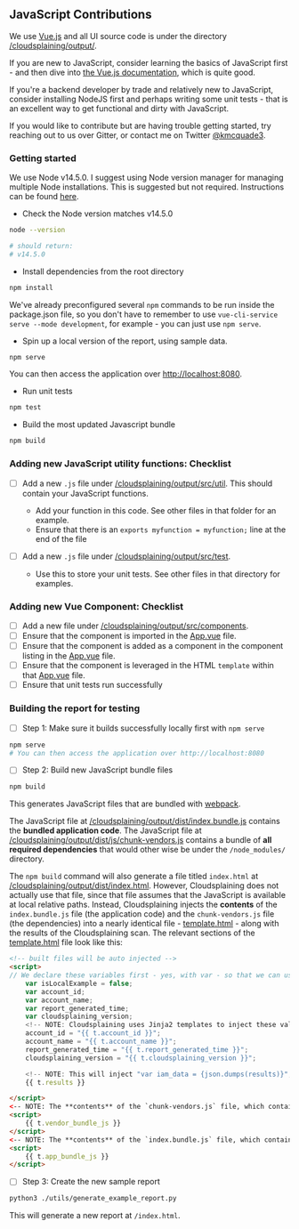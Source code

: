 ## JavaScript Contributions

We use [Vue.js](https://vuejs.org/) and all UI source code is under the directory [/cloudsplaining/output/](/cloudsplaining/output/).

If you are new to JavaScript, consider learning the basics of JavaScript first - and then dive into [the Vue.js documentation](https://vuejs.org/v2/guide/), which is quite good.

If you're a backend developer by trade and relatively new to JavaScript, consider installing NodeJS first and perhaps writing some unit tests - that is an excellent way to get functional and dirty with JavaScript.

If you would like to contribute but are having trouble getting started, try reaching out to us over Gitter, or contact me on Twitter [@kmcquade3](https://twitter.com/kmcquade3).

### Getting started

We use Node v14.5.0. I suggest using Node version manager for managing multiple Node installations. This is suggested but not required. Instructions can be found [here](https://medium.com/@jamesauble/install-nvm-on-mac-with-brew-adb921fb92cc).

* Check the Node version matches v14.5.0

```bash
node --version

# should return:
# v14.5.0
```

* Install dependencies from the root directory

```bash
npm install
```

We've already preconfigured several `npm` commands to be run inside the package.json file, so you don't have to remember to use `vue-cli-service serve --mode development`, for example - you can just use `npm serve`.


* Spin up a local version of the report, using sample data.
  
```bash
npm serve
```

You can then access the application over [http://localhost:8080](http://localhost:8080).

* Run unit tests

```bash
npm test
```

* Build the most updated Javascript bundle

```bash
npm build
```

### Adding new JavaScript utility functions: Checklist

- [ ] Add a new `.js` file under [/cloudsplaining/output/src/util](/cloudsplaining/output/src/util/). This should contain your JavaScript functions.
   * Add your function in this code. See other files in that folder for an example.
   * Ensure that there is an `exports myfunction = myfunction;` line at the end of the file 
  
- [ ] Add a new `.js` file under [/cloudsplaining/output/src/test](/cloudsplaining/output/src/test/). 
   * Use this to store your unit tests. See other files in that directory for examples.
 
### Adding new Vue Component: Checklist

- [ ] Add a new file under [/cloudsplaining/output/src/components](/cloudsplaining/output/src/components/).
- [ ] Ensure that the component is imported in the [App.vue](/cloudsplaining/output/src/App.vue) file.
- [ ] Ensure that the component is added as a component in the component listing in the [App.vue](/cloudsplaining/output/src/App.vue) file.
- [ ] Ensure that the component is leveraged in the HTML `template` within that [App.vue](/cloudsplaining/output/src/App.vue) file.
- [ ] Ensure that unit tests run successfully

### Building the report for testing

- [ ] Step 1: Make sure it builds successfully locally first with `npm serve` 

```bash
npm serve
# You can then access the application over http://localhost:8080
``` 

- [ ] Step 2: Build new JavaScript bundle files

```bash
npm build
```

This generates JavaScript files that are bundled with [webpack](https://cli.vuejs.org/guide/webpack.html). 

The JavaScript file at [/cloudsplaining/output/dist/index.bundle.js](/cloudsplaining/output/dist/index.bundle.js) contains the **bundled application code**. The JavaScript file at [/cloudsplaining/output/dist/js/chunk-vendors.js](/cloudsplaining/output/dist/js/chunk-vendors.js) contains a bundle of  **all required dependencies** that would other wise be under the `/node_modules/` directory.

The `npm build` command will also generate a file titled `index.html` at  [/cloudsplaining/output/dist/index.html](/cloudsplaining/output/dist/index.html). However, Cloudsplaining does not actually use that file, since that file assumes that the JavaScript is available at local relative paths. Instead, Cloudsplaining injects the **contents** of the `index.bundle.js` file (the application code) and the `chunk-vendors.js` file (the dependencies) into a nearly identical file - [template.html](/cloudsplaining/output/template.html) - along with the results of the Cloudsplaining scan. The relevant sections of the [template.html](/cloudsplaining/output/template.html) file look like this:

```html
<!-- built files will be auto injected -->
<script>
// We declare these variables first - yes, with var - so that we can use Global Variables to our advantage. The application code knows that when `isLocalExample` is set to true, that it should use the sample results data as the IAM data to use for the report. When isLocalExample is set to false (which is always the case when this template.html file is used), it will use the IAM data that is injected inline later in this file.  
    var isLocalExample = false;
    var account_id;
    var account_name;
    var report_generated_time;
    var cloudsplaining_version;
    <!-- NOTE: Cloudsplaining uses Jinja2 templates to inject these values that are supplied at `cloudsplaining scan` time -->
    account_id = "{{ t.account_id }}";
    account_name = "{{ t.account_name }}";
    report_generated_time = "{{ t.report_generated_time }}";
    cloudsplaining_version = "{{ t.cloudsplaining_version }}";

    <!-- NOTE: This will inject "var iam_data = {json.dumps(results)}", with results being the JSON dictionary that stores the Cloudsplaining output-->
    {{ t.results }}

</script>
<-- NOTE: The **contents** of the `chunk-vendors.js` file, which contains the javascript code for third party dependencies (compiled with webpack) is injected here-->
<script>
    {{ t.vendor_bundle_js }}
</script>
<-- NOTE: The **contents** of the `index.bundle.js` file, which contains the application code (compiled with webpack) is injected here-->
<script>
    {{ t.app_bundle_js }}
</script>
``` 

- [ ] Step 3: Create the new sample report

```bash
python3 ./utils/generate_example_report.py
```  

This will generate a new report at `/index.html`.
